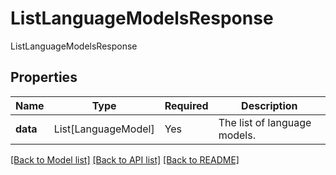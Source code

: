 # ListLanguageModelsResponse

ListLanguageModelsResponse

## Properties
| Name | Type | Required | Description |
| ------------ | ------------- | ------------- | ------------- |
**data** | List[LanguageModel] | Yes | The list of language models. |


[[Back to Model list]](../../../README.md#models-v1-link) [[Back to API list]](../../../README.md#apis-v1-link) [[Back to README]](../../../README.md)

